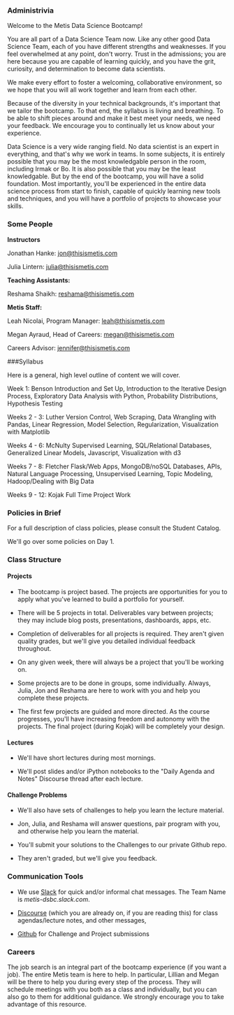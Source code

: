 ### Administrivia

Welcome to the Metis Data Science Bootcamp!

You are all part of a Data Science Team now. Like any other good Data
Science Team, each of you have different strengths and weaknesses. If
you feel overwhelmed at any point, don't worry. Trust in the
admissions; you are here because you are capable of learning quickly,
and you have the grit, curiosity, and determination to become data
scientists.

We make every effort to foster a welcoming, collaborative environment,
so we hope that you will all work together and learn from each other.

Because of the diversity in your technical backgrounds, it's important
that we tailor the bootcamp. To that end, the syllabus is living and
breathing. To be able to shift pieces around and make it best meet
your needs, we need your feedback. We encourage you to continually let
us know about your experience.

Data Science is a very wide ranging field. No data scientist is an
expert in everything, and that's why we work in teams. In some
subjects, it is entirely possible that you may be the most
knowledgable person in the room, including Irmak or Bo. It is also
possible that you may be the least knowledgable. But by the end of the
bootcamp, you will have a solid foundation. Most importantly, you'll
be experienced in the entire data science process from start to
finish, capable of quickly learning new tools and techniques, and you
will have a portfolio of projects to showcase your skills.


### Some People


**Instructors**

Jonathan Hanke: jon@thisismetis.com

Julia Lintern: julia@thisismetis.com


**Teaching Assistants:**

Reshama Shaikh: reshama@thisismetis.com


**Metis Staff:**

Leah Nicolai, Program Manager: leah@thisismetis.com

Megan Ayraud, Head of Careers: megan@thisismetis.com

Careers Advisor: jennifer@thisismetis.com


###Syllabus

Here is a general, high level outline of content we will cover.

Week 1:  Benson
Introduction and Set Up, Introduction to the Iterative Design Process,
Exploratory Data Analysis with Python, Probability Distributions,
Hypothesis Testing

Weeks 2 - 3:  Luther
Version Control, Web Scraping, Data Wrangling with Pandas, Linear
Regression, Model Selection, Regularization, Visualization with
Matplotlib

Weeks 4 - 6:  McNulty
Supervised Learning, SQL/Relational Databases, Generalized Linear
Models, Javascript, Visualization with d3

Weeks 7 - 8: Fletcher
Flask/Web Apps, MongoDB/noSQL Databases, APIs, Natural Language
Processing, Unsupervised Learning, Topic Modeling, Hadoop/Dealing with
Big Data

Weeks 9 - 12: Kojak
Full Time Project Work


### Policies in Brief

For a full description of class policies, please consult the Student
Catalog.

We'll go over some policies on Day 1.


### Class Structure

#### Projects

- The bootcamp is project based. The projects are opportunities for
   you to apply what you've learned to build a portfolio for yourself.

- There will be 5 projects in total. Deliverables vary between
  projects; they may include blog posts, presentations, dashboards,
  apps, etc.

- Completion of deliverables for all projects is required. They
  aren't given quality grades, but we'll give you detailed
  individual feedback throughout.

- On any given week, there will always be a project that
  you'll be working on.

- Some projects are to be done in groups, some
  individually. Always, Julia, Jon and Reshama are here
  to work with you and help you complete these projects.

- The first few projects are guided and more directed. As
  the course progresses, you'll have increasing freedom
  and autonomy with the projects. The final project
  (during Kojak) will be completely your design.


#### Lectures

- We'll have short lectures during most mornings.

- We'll post slides and/or iPython notebooks to the "Daily Agenda and
  Notes" Discourse thread after each lecture.

#### Challenge Problems

- We'll also have sets of challenges to help you learn the lecture
  material.

- Jon, Julia, and Reshama  will answer questions, pair
  program with you, and otherwise help you learn the material.

- You'll submit your solutions to the Challenges to our private
  Github repo.

- They aren't graded, but we'll give you feedback.


### Communication Tools

- We use [Slack][1] for quick and/or informal chat messages. The Team
 Name is *metis-dsbc.slack.com*.

- [Discourse][2] (which you are already on, if you are reading this)
  for class agendas/lecture notes, and other messages,

- [Github][3] for Challenge and Project submissions


### Careers

The job search is an integral part of the bootcamp experience (if you
want a job). The entire Metis team is here to help. In particular,
Lillian and Megan will be there to help you during every step of the
process. They will schedule meetings with you both as a class and
individually, but you can also go to them for additional guidance. We
strongly encourage you to take advantage of this resource.


[1]: http://slack.com
[2]: http://discourse.thisismetis.com/
[3]: http://github.com
